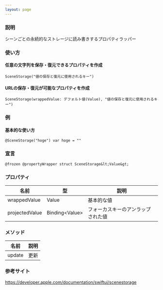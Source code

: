 ```yaml
---
layout: page
---
```


### 説明

シーンごとの永続的なストレージに読み書きするプロパティラッパー

### 使い方

#### 任意の文字列を保存・復元できるプロパティを作成

    SceneStorage("値の保存と復元に使用されるキー")

#### URLの保存・復元が可能なプロパティを作成

    SceneStorage(wrappedValue: デフォルト値(Value), "値の保存と復元に使用されるキー")

### 例

#### 基本的な使い方

    @SceneStorage("hoge") var hoge = ""

### 宣言

    @frozen @propertyWrapper struct SceneStorage&lt;Value&gt;

### プロパティ

| 名前             | 型              | 説明                |
| -------------- | -------------- | ----------------- |
| wrappedValue   | Value          | 基本的な値             |
| projectedValue | Binding&lt;Value&gt; | フォーカスキーのアンラップされた値 |

### メソッド

| 名前     | 説明  |
| ------ | --- |
| update | 更新  |

### 参考サイト

<https://developer.apple.com/documentation/swiftui/scenestorage>
